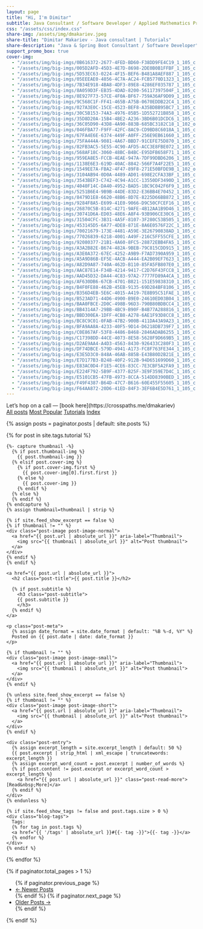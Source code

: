 ```yaml
---
layout: page
title: "Hi, I'm Dimitar"
subtitle: Java Consultant / Software Developer / Applied Mathematics Practitioner  
css: "/assets/css/index.css"
share-img: /assets/img/dmakariev.jpeg
share-title: "Dimitar Makariev - Java consultant | Tutorials"
share-description: "Java & Spring Boot Consultant / Software Developer"
support_promo_box: true
cover-img:
  - "/assets/img/big-imgs/0B616372-2677-4FED-BD60-F38DD9FE4C19_1_105_c.jpeg" : ""
  - "/assets/img/big-imgs/005D2AFD-45D3-4E7D-8698-2DE0B0B1FFBF_1_105_c.jpeg" : ""
  - "/assets/img/big-imgs/5D53EC63-0224-4F15-BEF6-B481A8AEF887_1_105_c.jpeg" : ""
  - "/assets/img/big-imgs/05EEEAE0-4856-4C7A-AC24-FCB5770D1323_1_105_c.jpeg" : ""
  - "/assets/img/big-imgs/7B34E918-4BA8-4DF3-89E8-4286EF035787_1_105_c.jpeg" : ""
  - "/assets/img/big-imgs/8A059D3F-EB35-4DAD-8200-56117397504F_1_105_c.jpeg" : ""
  - "/assets/img/big-imgs/8E927F73-57CE-4F0A-BF67-759A36AF9D09_1_105_c.jpeg" : ""
  - "/assets/img/big-imgs/9C568C1F-FF41-465B-A75B-0670EDDB22C4_1_105_c.jpeg" : "" 
  - "/assets/img/big-imgs/027A3E0C-15CE-4523-BEF8-A35BDBB95BC7_1_105_c.jpeg" : ""
  - "/assets/img/big-imgs/30C5B153-74A3-4976-85B5-1D552721B858_1_105_c.jpeg" : ""
  - "/assets/img/big-imgs/35D8D20A-15B4-4BE2-A236-3BD6B01DCDC6_1_105_c.jpeg" : ""
  - "/assets/img/big-imgs/36C05D90-43D8-4A90-883B-685BC3182C18_1_102_o.jpeg" : ""
  - "/assets/img/big-imgs/046FBA77-F9FF-42FC-8AC9-CD9BD8C6018A_1_105_c.jpeg" : ""
  - "/assets/img/big-imgs/67FA4E6E-6374-449F-A0FF-256E9EB61660_1_105_c.jpeg" : ""
  - "/assets/img/big-imgs/75FA444A-9081-4A67-BBD7-91CEFE75D870_1_105_c.jpeg" : ""
  - "/assets/img/big-imgs/82FB3AC5-5E55-4C90-AFD5-ACC3E8FBE072_1_105_c.jpeg" : ""
  - "/assets/img/big-imgs/568AF18C-3060-48BC-B4BC-E95DFB658F71_1_105_c.jpeg" : "" 
  - "/assets/img/big-imgs/959EA8E5-FCCB-4EAE-947A-7DF99DBD6206_1_105_c.jpeg" : ""
  - "/assets/img/big-imgs/1138E6E3-619D-40AC-8842-566F7A4F22E5_1_105_c.jpeg" : ""  
  - "/assets/img/big-imgs/1549EE7A-FBA2-4F47-89F8-271E50BFDE9B_1_102_o.jpeg" : ""  
  - "/assets/img/big-imgs/3104AB94-0D0A-4489-AD01-698E2CFA33BF_1_105_c.jpeg" : ""  
  - "/assets/img/big-imgs/3543BEF3-C742-4C94-A1CC-13550DF3490D_1_105_c.jpeg" : ""  
  - "/assets/img/big-imgs/4040F14C-DA40-4952-BAD5-1BC9C042F6F9_1_105_c.jpeg" : ""  
  - "/assets/img/big-imgs/5251B6E4-9B9B-44DE-83D2-E36BB4E70452_1_105_c.jpeg" : ""  
  - "/assets/img/big-imgs/8479D1E8-6620-48B6-8D7E-8225D66BB872_1_105_c.jpeg" : ""  
  - "/assets/img/big-imgs/9284F8A5-E699-41E0-9066-D9C50CFCEF16_1_105_c.jpeg" : ""  
  - "/assets/img/big-imgs/26870C5B-814C-4271-9AFE-4B12AA1B9D46_1_105_c.jpeg" : ""
  - "/assets/img/big-imgs/30741D6A-ED03-48E6-A8F4-93B906CE30C6_1_105_c.jpeg" : ""  
  - "/assets/img/big-imgs/31504CFC-3B31-4A5F-8107-3F280C53B505_1_105_c.jpeg" : ""  
  - "/assets/img/big-imgs/453145D5-6A77-4DE8-871E-8A6E0576F22C_1_105_c.jpeg" : ""  
  - "/assets/img/big-imgs/70021679-173E-4481-A59E-3E26790838AD_1_105_c.jpeg" : ""  
  - "/assets/img/big-imgs/77026839-6218-4001-A49F-216C5FF55CFE_1_105_c.jpeg" : ""
  - "/assets/img/big-imgs/92080377-21B1-4A60-8FC5-28872EBB4FA5_1_105_c.jpeg" : ""  
  - "/assets/img/big-imgs/A3A2B82E-B674-482A-9BEB-79C815CDD915_1_105_c.jpeg" : ""  
  - "/assets/img/big-imgs/A3E0A372-67EC-4252-A9B9-F7AD7390A959_1_105_c.jpeg" : ""  
  - "/assets/img/big-imgs/A5A9D86B-EF5E-4ACB-A444-EA2B09EF7623_1_105_c.jpeg" : ""  
  - "/assets/img/big-imgs/A82D9A87-740A-462D-B110-85FA5FB807E0_1_105_c.jpeg" : ""
  - "/assets/img/big-imgs/AAC87E14-F34B-4214-9417-C2D76F43FCC8_1_105_c.jpeg" : ""  
  - "/assets/img/big-imgs/AAD45D32-DA44-4C83-97A2-7777FD89A4CA_1_105_c.jpeg" : ""  
  - "/assets/img/big-imgs/AF630DB6-67CB-4701-B821-151E59838310_1_105_c.jpeg" : ""  
  - "/assets/img/big-imgs/B4F0FE88-462B-45EB-9135-69D284BF8106_1_105_c.jpeg" : ""  
  - "/assets/img/big-imgs/B356D4EB-5E6C-4015-A419-7E8B95C51FAE_1_105_c.jpeg" : ""  
  - "/assets/img/big-imgs/B523AD71-44D6-4900-B9E0-24610ED03B04_1_105_c.jpeg" : ""  
  - "/assets/img/big-imgs/BAA0FBCE-2D0C-498B-96D3-790B80BDBCC4_1_105_c.jpeg" : ""  
  - "/assets/img/big-imgs/BB4314A7-29BB-4BC9-B90F-B4B77A288816_1_105_c.jpeg" : ""  
  - "/assets/img/big-imgs/BBD300EA-1DFF-4CB8-A278-6AE1F93D8CC8_1_105_c.jpeg" : ""
  - "/assets/img/big-imgs/BC8C9C01-0FAB-47B2-900B-411DA43A9A23_1_105_c.jpeg" : ""  
  - "/assets/img/big-imgs/BFA9AA8A-4233-40F5-9D14-D6218DB739F7_1_105_c.jpeg" : ""  
  - "/assets/img/big-imgs/C0E867AF-53F8-4486-B468-2846ADAB6255_1_105_c.jpeg" : ""  
  - "/assets/img/big-imgs/C17398DD-44CE-4073-8E58-5628F9D669B5_1_105_c.jpeg" : ""  
  - "/assets/img/big-imgs/D2AE9AA4-A4D3-4563-8430-926433C280F3_1_105_c.jpeg" : ""  
  - "/assets/img/big-imgs/DF74DBCE-579D-4941-A173-FC8F763FE344_1_105_c.jpeg" : ""  
  - "/assets/img/big-imgs/E3E5D3C0-848A-46AB-885B-E43B80D2B21E_1_105_c.jpeg" : ""  
  - "/assets/img/big-imgs/E7D177B3-B248-40F2-912B-94D651699D60_1_105_c.jpeg" : ""  
  - "/assets/img/big-imgs/E83AC0D4-F1E5-4CE6-83CC-7E3CBF5A2FA9_1_105_c.jpeg" : ""
  - "/assets/img/big-imgs/E224F792-5B9F-4377-B25F-3E9F359E7D4C_1_105_c.jpeg" : ""  
  - "/assets/img/big-imgs/E5101CB5-47FB-4973-8CCA-514DD8390BED_1_105_c.jpeg" : ""    
  - "/assets/img/big-imgs/F49F4387-B64D-47C7-B616-60E455F55605_1_105_c.jpeg" : ""  
  - "/assets/img/big-imgs/F64AA872-20D6-41ED-84F3-3EF6B4E5D761_1_105_c.jpeg" : ""               
---
```

<div>Let’s hop on a call — [book here](https://crosspaths.me/dmakariev)</div>
<div class="list-filters">
  <a href="/" class="list-filter">All posts</a>
  <a href="/popular" class="list-filter">Most Popular</a>
  <a href="/tutorials" class="list-filter filter-selected">Tutorials</a>
  <a href="/tags" class="list-filter">Index</a>
</div>

{% assign posts = paginator.posts | default: site.posts %}

<div class="posts-list">
  {% for post in site.tags.tutorial %}
  <article class="post-preview">

    {%- capture thumbnail -%}
      {% if post.thumbnail-img %}
        {{ post.thumbnail-img }}
      {% elsif post.cover-img %}
        {% if post.cover-img.first %}
          {{ post.cover-img[0].first.first }}
        {% else %}
          {{ post.cover-img }}
        {% endif %}
      {% else %}
      {% endif %}
    {% endcapture %}
    {% assign thumbnail=thumbnail | strip %}

    {% if site.feed_show_excerpt == false %}
    {% if thumbnail != "" %}
    <div class="post-image post-image-normal">
      <a href="{{ post.url | absolute_url }}" aria-label="Thumbnail">
        <img src="{{ thumbnail | absolute_url }}" alt="Post thumbnail">
      </a>
    </div>
    {% endif %}
    {% endif %}

    <a href="{{ post.url | absolute_url }}">
      <h2 class="post-title">{{ post.title }}</h2>

      {% if post.subtitle %}
        <h3 class="post-subtitle">
        {{ post.subtitle }}
        </h3>
      {% endif %}
    </a>

    <p class="post-meta">
      {% assign date_format = site.date_format | default: "%B %-d, %Y" %}
      Posted on {{ post.date | date: date_format }}
    </p>

    {% if thumbnail != "" %}
    <div class="post-image post-image-small">
      <a href="{{ post.url | absolute_url }}" aria-label="Thumbnail">
        <img src="{{ thumbnail | absolute_url }}" alt="Post thumbnail">
      </a>
    </div>
    {% endif %}

    {% unless site.feed_show_excerpt == false %}
    {% if thumbnail != "" %}
    <div class="post-image post-image-short">
      <a href="{{ post.url | absolute_url }}" aria-label="Thumbnail">
        <img src="{{ thumbnail | absolute_url }}" alt="Post thumbnail">
      </a>
    </div>
    {% endif %}

    <div class="post-entry">
      {% assign excerpt_length = site.excerpt_length | default: 50 %}
      {{ post.excerpt | strip_html | xml_escape | truncatewords: excerpt_length }}
      {% assign excerpt_word_count = post.excerpt | number_of_words %}
      {% if post.content != post.excerpt or excerpt_word_count > excerpt_length %}
        <a href="{{ post.url | absolute_url }}" class="post-read-more">[Read&nbsp;More]</a>
      {% endif %}
    </div>
    {% endunless %}

    {% if site.feed_show_tags != false and post.tags.size > 0 %}
    <div class="blog-tags">
      Tags:
      {% for tag in post.tags %}
      <a href="{{ '/tags' | absolute_url }}#{{- tag -}}">{{- tag -}}</a>
      {% endfor %}
    </div>
    {% endif %}

   </article>
  {% endfor %}
</div>

{% if paginator.total_pages > 1 %}
<ul class="pagination main-pager">
  {% if paginator.previous_page %}
  <li class="page-item previous">
    <a class="page-link" href="{{ paginator.previous_page_path | absolute_url }}">&larr; Newer Posts</a>
  </li>
  {% endif %}
  {% if paginator.next_page %}
  <li class="page-item next">
    <a class="page-link" href="{{ paginator.next_page_path | absolute_url }}">Older Posts &rarr;</a>
  </li>
  {% endif %}
</ul>
{% endif %}

